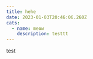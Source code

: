 ```yaml
---
title: hehe
date: 2023-01-03T20:46:06.260Z
cats:
  - name: meow
    description: testtt
---
```

test